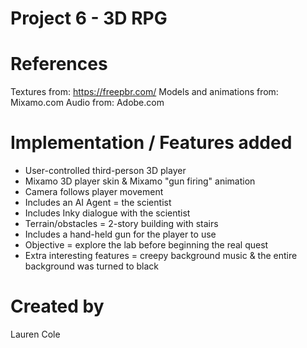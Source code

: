 # Project 6 - 3D RPG

# References

Textures from: https://freepbr.com/
Models and animations from: Mixamo.com
Audio from: Adobe.com

# Implementation / Features added
- User-controlled third-person 3D player
- Mixamo 3D player skin & Mixamo "gun firing" animation 
- Camera follows player movement
- Includes an AI Agent = the scientist
- Includes Inky dialogue with the scientist
- Terrain/obstacles = 2-story building with stairs
- Includes a hand-held gun for the player to use
- Objective = explore the lab before beginning the real quest
- Extra interesting features = creepy background music & the entire background was turned to black

# Created by 
Lauren Cole
